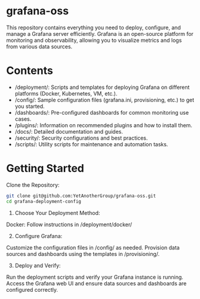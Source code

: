 # grafana-oss
This repository contains everything you need to deploy, configure, and manage a Grafana server efficiently. Grafana is an open-source platform for monitoring and observability, allowing you to visualize metrics and logs from various data sources.

# Contents

- /deployment/: Scripts and templates for deploying Grafana on different platforms (Docker, Kubernetes, VM, etc.).
- /config/: Sample configuration files (grafana.ini, provisioning, etc.) to get you started.
- /dashboards/: Pre-configured dashboards for common monitoring use cases.
- /plugins/: Information on recommended plugins and how to install them.
- /docs/: Detailed documentation and guides.
- /security/: Security configurations and best practices.
- /scripts/: Utility scripts for maintenance and automation tasks.


# Getting Started

Clone the Repository:

```sh
git clone git@github.com:YetAnotherGroup/grafana-oss.git
cd grafana-deployment-config
```

1. Choose Your Deployment Method:

Docker: Follow instructions in /deployment/docker/

2. Configure Grafana:

Customize the configuration files in /config/ as needed.
Provision data sources and dashboards using the templates in /provisioning/.

3. Deploy and Verify:

Run the deployment scripts and verify your Grafana instance is running.
Access the Grafana web UI and ensure data sources and dashboards are configured correctly.